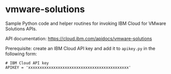 # vmware-solutions

Sample Python code and helper routines for invoking IBM Cloud for VMware Solutions APIs.

API documentation: https://cloud.ibm.com/apidocs/vmware-solutions

Prerequisite: create an IBM Cloud API key and add it to `apikey.py` in the following form:

```
# IBM Cloud API key
APIKEY = 'xxxxxxxxxxxxxxxxxxxxxxxxxxxxxxxxxxxxxxxxxxxx'
```

